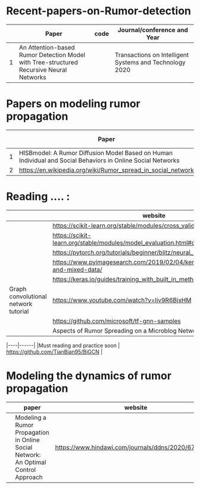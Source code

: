 # Recent-papers-on-Rumor-detection
| | Paper| code| Journal/conference and Year|
|----|------|-----|-----|
|1|An Attention-based Rumor Detection Model with Tree-structured Recursive Neural Networks| | Transactions on Intelligent Systems and Technology 2020|



# Papers on modeling rumor propagation
| | Paper| code| Journal/conference and Year|
|----|------|-----|-----|
|1| HISBmodel: A Rumor Diffusion Model Based on Human Individual and Social Behaviors in Online Social Networks| | |
|2| https://en.wikipedia.org/wiki/Rumor_spread_in_social_network | | |

# Reading .... : 
| | website| 
|----|------|
| | https://scikit-learn.org/stable/modules/cross_validation.html|
| | https://scikit-learn.org/stable/modules/model_evaluation.html#classification-metrics| 
| | https://pytorch.org/tutorials/beginner/blitz/neural_networks_tutorial.html| 
| | https://www.pyimagesearch.com/2019/02/04/keras-multiple-inputs-and-mixed-data/| 
| | https://keras.io/guides/training_with_built_in_methods/|
| Graph convolutional network tutorial| https://www.youtube.com/watch?v=Iiv9R6BjxHM| 
| | https://github.com/microsoft/tf-gnn-samples | 
|| Aspects of Rumor Spreading on a Microblog Network|

|----|------|
|Must reading and practice soon | https://github.com/TianBian95/BiGCN | 

# Modeling the dynamics of rumor propagation 
| |paper | website| 
|----|------|------|
| | Modeling a Rumor Propagation in Online Social Network: An Optimal Control Approach| https://www.hindawi.com/journals/ddns/2020/6724815/|
